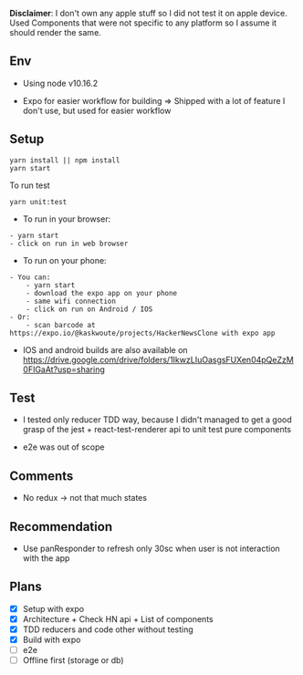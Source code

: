 **Disclaimer**: I don't own any apple stuff so I did not test it on apple device. Used Components that were not specific to any platform so I assume it should render the same.  

## Env

- Using node v10.16.2

- Expo for easier workflow for building => Shipped with a lot  of feature I don't use, but used for easier workflow

## Setup

```shell
yarn install || npm install
yarn start
```

To run test
```shell
yarn unit:test
```

- To run in your browser: 
```
- yarn start
- click on run in web browser
```

- To run on your phone: 
```
- You can:
    - yarn start
    - download the expo app on your phone
    - same wifi connection
    - click on run on Android / IOS
- Or:
    - scan barcode at https://expo.io/@kaskwoute/projects/HackerNewsClone with expo app
```

- IOS and android builds are also available on https://drive.google.com/drive/folders/1IkwzLIuOasgsFUXen04pQeZzM0FIGaAt?usp=sharing


## Test

- I tested only reducer TDD way, because I didn't managed to get a good grasp of the jest + react-test-renderer api to unit test pure components

- e2e was out of scope

## Comments

- No redux -> not that much states

## Recommendation

- Use panResponder to refresh only 30sc when user is not interaction with the app

## Plans

- [x] Setup with expo
- [x] Architecture + Check HN api + List of components
- [x] TDD reducers and code other without testing
- [x] Build with expo
- [ ] e2e
- [ ] Offline first (storage or db)